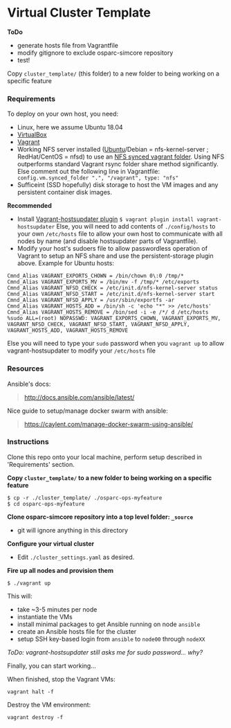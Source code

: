 # Virtual Cluster Template

**ToDo**

- generate hosts file from Vagrantfile
- modify gitignore to exclude osparc-simcore repository
- test!

Copy `cluster_template/` (this folder) to a new folder to being working on a specific feature

### Requirements ###

To deploy on your own host, you need:

- Linux, here we assume Ubuntu 18.04
- [VirtualBox](https://www.virtualbox.org/)
- [Vagrant](https://www.vagrantup.com/docs/)
- Working NFS server installed ([Ubuntu](https://help.ubuntu.com/stable/serverguide/network-file-system.html)/Debian = nfs-kernel-server ; RedHat/CentOS = nfsd) to use an [NFS synced vagrant folder](https://www.vagrantup.com/docs/synced-folders/nfs.html).  Using NFS outperforms standard Vagrant rsync folder share method significantly.  Else comment out the following line in Vagrantfile:
`  config.vm.synced_folder ".", "/vagrant", type: "nfs"`
- Sufficeint (SSD hopefully) disk storage to host the VM images and any persistent container disk images.


**Recommended**

- Install [Vagrant-hostsupdater plugin](https://github.com/cogitatio/vagrant-hostsupdater)
`$ vagrant plugin install vagrant-hostsupdater`
Else, you will need to add contents of `./config/hosts` to your own `/etc/hosts` file to allow your own host to communicate with all nodes by name (and disable hostsupdater parts of Vagrantfile).
- Modify your host's sudoers file to allow passwordless operation of Vagrant to setup an NFS share and use the persistent-storage plugin above.  Example for Ubuntu hosts:
```
Cmnd_Alias VAGRANT_EXPORTS_CHOWN = /bin/chown 0\:0 /tmp/*
Cmnd_Alias VAGRANT_EXPORTS_MV = /bin/mv -f /tmp/* /etc/exports
Cmnd_Alias VAGRANT_NFSD_CHECK = /etc/init.d/nfs-kernel-server status
Cmnd_Alias VAGRANT_NFSD_START = /etc/init.d/nfs-kernel-server start
Cmnd_Alias VAGRANT_NFSD_APPLY = /usr/sbin/exportfs -ar
Cmnd_Alias VAGRANT_HOSTS_ADD = /bin/sh -c 'echo "*" >> /etc/hosts'
Cmnd_Alias VAGRANT_HOSTS_REMOVE = /bin/sed -i -e /*/ d /etc/hosts
%sudo ALL=(root) NOPASSWD: VAGRANT_EXPORTS_CHOWN, VAGRANT_EXPORTS_MV, VAGRANT_NFSD_CHECK, VAGRANT_NFSD_START, VAGRANT_NFSD_APPLY, VAGRANT_HOSTS_ADD, VAGRANT_HOSTS_REMOVE
```
 Else you will need to type your `sudo` password when you `vagrant up` to allow vagrant-hostsupdater to modify your `/etc/hosts` file

### Resources ###

Ansible's docs:
> http://docs.ansible.com/ansible/latest/

Nice guide to setup/manage docker swarm with ansible:
> https://caylent.com/manage-docker-swarm-using-ansible/


### Instructions ###

Clone this repo onto your local machine, perform setup described in 'Requirements' section.

**Copy `cluster_template/` to a new folder to being working on a specific feature**

```
$ cp -r ./cluster_template/ ./osparc-ops-myfeature
$ cd osparc-ops-myfeature
```

**Clone osparc-simcore repository into a top level folder: `_source`**

- git will ignore anything in this directory

**Configure your virtual cluster**

- Edit `./cluster_settings.yaml` as desired.

**Fire up all nodes and provision them**

```
$ ./vagrant up
```

This will:

- take ~3-5 minutes per node
- instantiate the VMs
- install minimal packages to get Ansible running on node `ansible`
- create an Ansible hosts file for the cluster
- setup SSH key-based login from `ansible` to `node00` through `nodeXX`

*ToDo: vagrant-hostsupdater still asks me for sudo password... why?*

Finally, you can start working...

When finished, stop the Vagrant VMs:
```
vagrant halt -f
```

Destroy the VM environment:
```
vagrant destroy -f
```
